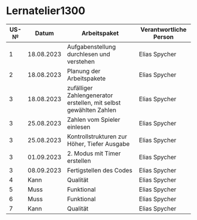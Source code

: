 # Lernatelier1300

| US-№ | Datum           | Arbeitspaket  | Verantwortliche Person                       |
| ---- | --------------- | ---- | ---------------------------------- |
| 1    | 18.08.2023           |Aufgabenstellung durchlesen und verstehen| Elias Spycher |
| 2    | 18.08.2023           |Planung der Arbeitspakete | Elias Spycher |
| 3    | 18.08.2023           |zufälliger Zahlengenerator erstellen, mit selbst gewählten Zahlen| Elias Spycher |
| 3    | 25.08.2023           |Zahlen vom Spieler einlesen  | Elias Spycher |
| 3    | 25.08.2023           |Kontrollstrukturen zur Höher, Tiefer Ausgabe  | Elias Spycher |
| 3    | 01.09.2023           |2. Modus mit Timer erstellen  | Elias Spycher |
| 3    | 08.09.2023           |Fertigstellen des Codes  | Elias Spycher |
| 4    | Kann            |Qualität  | Elias Spycher |
| 5    | Muss            |Funktional| Elias Spycher |
| 6    | Muss            |Funktional| Elias Spycher |
| 7    | Kann            |Qualität  | Elias Spycher |
